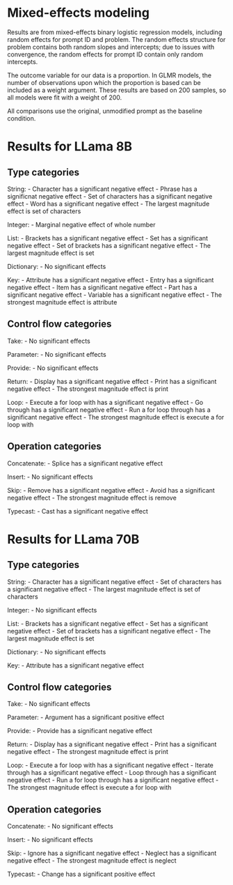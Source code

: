 # Mixed-effects modeling

Results are from mixed-effects binary logistic regression models, including random effects for prompt ID and problem. The random effects structure for problem contains both random slopes and intercepts; due to issues with convergence, the random effects for prompt ID contain only random intercepts. 

The outcome variable for our data is a proportion. In GLMR models, the number of observations upon which the proportion is based can be included as a weight argument. These results are based on 200 samples, so all models were fit with a weight of 200.

All comparisons use the original, unmodified prompt as the baseline condition.

# Results for LLama 8B

## Type categories

String: 
	- Character has a significant negative effect
	- Phrase has a significnat negative effect
	- Set of characters has a significant negative effect
	- Word has a significant negative effect
	- The largest magnitude effect is set of characters

Integer:
	- Marginal negative effect of whole number

List:
	- Brackets has a significant negative effect
	- Set has a significant negative effect
	- Set of brackets has a significant negative effect
	- The largest magnitude effect is set

Dictionary:
	- No significant effects

Key:
	- Attribute has a significant negative effect
	- Entry has a significant negative effect
	- Item has a significant negative effect
	- Part has a significant negative effect
	- Variable has a significant negative effect
	- The strongest magnitude effect is attribute

## Control flow categories

Take:
	- No significant effects

Parameter:
	- No significant effects

Provide:
	- No significant effects

Return:
	- Display has a significant negative effect
	- Print has a significant negative effect
	- The strongest magnitude effect is print

Loop:
	- Execute a for loop with has a significant negative effect
	- Go through has a significant negative effect
	- Run a for loop through has a significant negative effect
	- The strongest magnitude effect is execute a for loop with

## Operation categories

Concatenate:
	- Splice has a significant negative effect

Insert:
	- No significant effects

Skip:
	- Remove has a significant negative effect
	- Avoid has a significant negative effect
	- The strongest magnitude effect is remove

Typecast:
	- Cast has a significant negative effect

# Results for LLama 70B

## Type categories

String: 
	- Character has a significant negative effect
	- Set of characters has a significant negative effect
	- The largest magnitude effect is set of characters

Integer:
	- No significant effects

List:
	- Brackets has a significant negative effect
	- Set has a significant negative effect
	- Set of brackets has a significant negative effect
	- The largest magnitude effect is set

Dictionary:
	- No significant effects

Key:
	- Attribute has a significant negative effect

## Control flow categories

Take:
	- No significant effects

Parameter:
	- Argument has a significant positive effect

Provide:
	- Provide has a significant negative effect

Return:
	- Display has a significant negative effect
	- Print has a significant negative effect
	- The strongest magnitude effect is print

Loop:
	- Execute a for loop with has a significant negative effect
	- Iterate through has a significant negative effect
	- Loop through has a significant negative effect
	- Run a for loop through has a significant negative effect
	- The strongest magnitude effect is execute a for loop with

## Operation categories

Concatenate:
	- No significant effects

Insert:
	- No significant effects

Skip:
	- Ignore has a significant negative effect
	- Neglect has a significant negative effect
	- The strongest magnitude effect is neglect

Typecast:
	- Change has a significant positive effect
